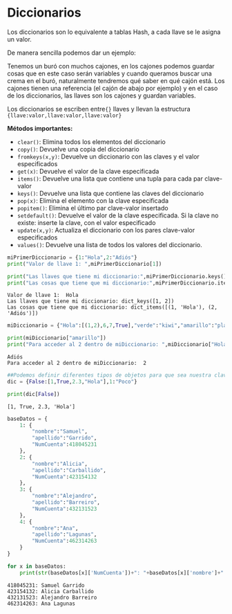 # Diccionarios 

Los diccionarios son lo equivalente a tablas Hash, a cada llave se le asigna un valor. 

De manera sencilla podemos dar un ejemplo: 

Tenemos un buró con muchos cajones, en los cajones podemos guardar cosas que en este caso serán variables y cuando queramos buscar una crema en el buró, naturalmente tendremos qué saber en qué cajón está. Los cajones tienen una referencia (el cajón de abajo por ejemplo) y en el caso de los diccionarios, las llaves son los cajones y guardan variables. 

Los diccionarios se escriben entre`{}` llaves y llevan la estructura `{llave:valor,llave:valor,llave:valor}`

**Métodos importantes:**

- `clear()`: Elimina todos los elementos del diccionario
- `copy()`: Devuelve una copia del diccionario
- `fromkeys(x,y)`: Devuelve un diccionario con las claves y el valor especificados
- `get(x)`: Devuelve el valor de la clave especificada
- `items()`: Devuelve una lista que contiene una tupla para cada par clave-valor
- `keys()`: Devuelve una lista que contiene las claves del diccionario
- `pop(x)`: Elimina el elemento con la clave especificada
- `popitem()`: Elimina el último par clave-valor insertado
- `setdefault()`: Devuelve el valor de la clave especificada. Si la clave no existe: inserte la clave, con el valor especificado
- `update(x,y)`: Actualiza el diccionario con los pares clave-valor especificados
- `values()`: Devuelve una lista de todos los valores del diccionario.


```python
miPrimerDiccionario = {1:"Hola",2:"Adiós"}
print("Valor de llave 1: ",miPrimerDiccionario[1])

print("Las llaves que tiene mi diccionario:",miPrimerDiccionario.keys())
print("Las cosas que tiene que mi diccionario:",miPrimerDiccionario.items())
```

    Valor de llave 1:  Hola
    Las llaves que tiene mi diccionario: dict_keys([1, 2])
    Las cosas que tiene que mi diccionario: dict_items([(1, 'Hola'), (2, 'Adiós')])



```python
miDiccionario = {"Hola":[(1,2),6,7,True],"verde":"kiwi","amarillo":"platano","amarillo":"Adiós"}
```


```python
print(miDiccionario["amarillo"])
print("Para acceder al 2 dentro de miDiccionario: ",miDiccionario["Hola"][0][1])
```

    Adiós
    Para acceder al 2 dentro de miDiccionario:  2



```python
##Podemos definir diferentes tipos de objetos para que sea nuestra clave valor, incluso hacer diccionarios de tuplas de listas
dic = {False:[1,True,2.3,"Hola"],1:"Poco"}

print(dic[False])
```

    [1, True, 2.3, 'Hola']



```python
baseDatos = {
    1: {
        "nombre":"Samuel",
        "apellido":"Garrido",
        "NumCuenta":418045231
    },
    2: {
        "nombre":"Alicia",
        "apellido":"Carballido",
        "NumCuenta":423154132
    },
    3: {
        "nombre":"Alejandro",
        "apellido":"Barreiro",
        "NumCuenta":432131523
    },
    4: {
        "nombre":"Ana",
        "apellido":"Lagunas",
        "NumCuenta":462314263
    }
}

for x in baseDatos:
    print(str(baseDatos[x]['NumCuenta'])+": "+baseDatos[x]['nombre']+" "+baseDatos[x]['apellido'])
```

    418045231: Samuel Garrido
    423154132: Alicia Carballido
    432131523: Alejandro Barreiro
    462314263: Ana Lagunas
